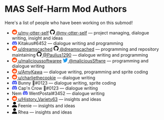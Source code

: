 # MAS Self-Harm Mod Authors

Here's a list of people who have been working on this submod!

* [<img width="16" src=".github/icons/reddit.svg"> u/my-otter-self](https://reddit.com/u/my-otter-self)
   [<img width="16" src=".github/icons/github.svg"> @my-otter-self](https://github.com/my-otter-self)
  — project managing, dialogue writing, insight and ideas
* <img width="16" src=".github/icons/discord.svg"> Kitakus#6452
  — dialogue writing and programming
* [<img width="16" src=".github/icons/reddit.svg"> u/dreamscached](https://reddit.com/u/dreamscached)
   [<img width="16" src=".github/icons/github.svg"> @dreamscached](https://github.com/dreamscached)
  — programming and repository maintaining
  [<img width="16" src=".github/icons/github.svg"> @Paulius1290](https://github.com/Paulius1290)
  — dialogue writing and programming
* [<img width="16" src=".github/icons/reddit.svg"> u/malicioussoftwaree](https://reddit.com/u/malicioussoftwaree)
   [<img width="16" src=".github/icons/twitter.svg"> @maliciousSftwre](https://twitter.com/maliciousSftwre)
  — programming and dialogue writing
* [<img width="16" src=".github/icons/reddit.svg"> u/AmyKawa](https://reddit.com/u/AmyKawa)
  — dialogue writing, programming and sprite coding
* [<img width="16" src=".github/icons/reddit.svg"> u/charliethecookie](https://reddit.com/u/charliethecookie)
  — dialogue writing
* <img width="16" src=".github/icons/discord.svg"> Bunny 🌈#0123
  — dialogue writing, sprite coding
* <img width="16" src=".github/icons/discord.svg"> Cap'n Crow 🌈#0123
  — dialogue writing
* Nem <img width="16" src=".github/icons/discord.svg"> WentPostal#3452
  — dialogue writing
* [<img width="16" src=".github/icons/reddit.svg"> u/History_Variety63](https://reddit.com/u/History_Variety63)
  — insights and ideas
* <img width="16" src=".github/icons/user.svg"> Feenie
  — insights and ideas
* <img width="16" src=".github/icons/user.svg"> Rhea
  — insights and ideas
